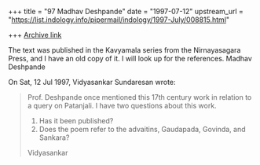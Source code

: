 +++
title = "97 Madhav Deshpande"
date = "1997-07-12"
upstream_url = "https://list.indology.info/pipermail/indology/1997-July/008815.html"

+++
[Archive link](https://list.indology.info/pipermail/indology/1997-July/008815.html)

The text was published in the Kavyamala series from the Nirnayasagara
Press, and I have an old copy of it.  I will look up for the references.
	Madhav Deshpande

On Sat, 12 Jul 1997, Vidyasankar Sundaresan wrote:

> 
> 
> Prof. Deshpande once mentioned this 17th century work in relation to a
> query on Patanjali. I have two questions about this work. 
> 
> 1. Has it been published? 
> 2. Does the poem refer to the advaitins, Gaudapada, Govinda, and Sankara?
> 
> 
> Vidyasankar
> 
> 
> 





